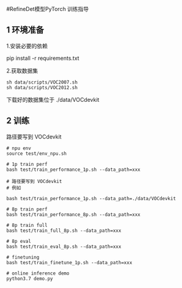 #RefineDet模型PyTorch 训练指导

## 1 环境准备

1.安装必要的依赖

pip install -r requirements.txt

2.获取数据集

```
sh data/scripts/VOC2007.sh
sh data/scripts/VOC2012.sh
```
下载好的数据集位于  ./data/VOCdevkit


## 2 训练

路径要写到 VOCdevkit

```
# npu env
source test/env_npu.sh

# 1p train perf
bash test/train_performance_1p.sh --data_path=xxx

# 路径要写到 VOCdevkit
# 例如

bash test/train_performance_1p.sh --data_path=./data/VOCdevkit

# 8p train perf
bash test/train_performance_8p.sh --data_path=xxx

# 8p train full
bash test/train_full_8p.sh --data_path=xxx 

# 8p eval
bash test/train_eval_8p.sh --data_path=xxx 

# finetuning
bash test/train_finetune_1p.sh --data_path=xxx 

# online inference demo 
python3.7 demo.py

```